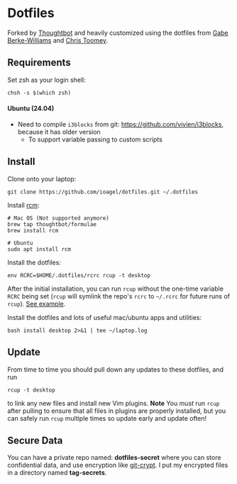 Dotfiles
========

Forked by [Thoughtbot](https://github.com/thoughtbot/dotfiles) and heavily
customized using the dotfiles from [Gabe Berke-Williams](https://github.com/gabebw/dotfiles)
and [Chris Toomey](https://github.com/christoomey/dotfiles).

Requirements
------------

Set zsh as your login shell:

    chsh -s $(which zsh)

#### Ubuntu (24.04)

- Need to compile `i3blocks` from git: https://github.com/vivien/i3blocks, because it has older version
  - To support variable passing to custom scripts


Install
-------

Clone onto your laptop:

    git clone https://github.com/ioagel/dotfiles.git ~/.dotfiles

Install [rcm](https://github.com/thoughtbot/rcm):

    # Mac OS (Not supported anymore)
    brew tap thoughtbot/formulae
    brew install rcm

    # Ubuntu
    sudo apt install rcm

Install the dotfiles:

    env RCRC=$HOME/.dotfiles/rcrc rcup -t desktop

After the initial installation, you can run `rcup` without the one-time variable
`RCRC` being set (`rcup` will symlink the repo's `rcrc` to `~/.rcrc` for future
runs of `rcup`). [See example](https://github.com/thoughtbot/dotfiles/blob/master/rcrc).

Install the dotfiles and lots of useful mac/ubuntu apps and utilities:

    bash install desktop 2>&1 | tee ~/laptop.log


Update
------

From time to time you should pull down any updates to these dotfiles, and run

    rcup -t desktop

to link any new files and install new Vim plugins. **Note** You _must_ run
`rcup` after pulling to ensure that all files in plugins are properly installed,
but you can safely run `rcup` multiple times so update early and update often!

Secure Data
-----------

You can have a private repo named: **dotfiles-secret** where you can store
confidential data, and use encryption like [git-crypt](https://github.com/AGWA/git-crypt).
I put my encrypted files in a directory named **tag-secrets**.
